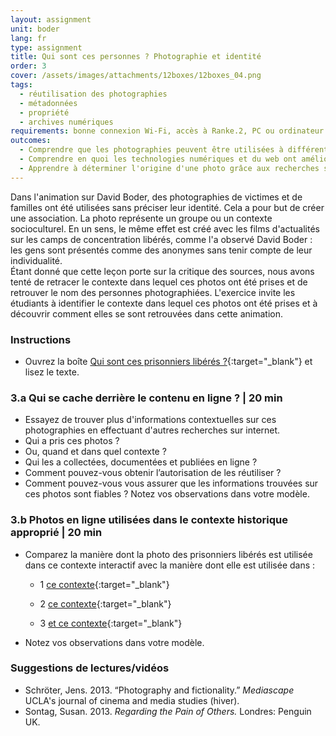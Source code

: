 ```yaml
---
layout: assignment
unit: boder
lang: fr
type: assignment
title: Qui sont ces personnes ? Photographie et identité
order: 3
cover: /assets/images/attachments/12boxes/12boxes_04.png
tags:
  - réutilisation des photographies
  - métadonnées
  - propriété
  - archives numériques
requirements: bonne connexion Wi-Fi, accès à Ranke.2, PC ou ordinateur portable, application installée sur le PC ou le portable permettant de visualiser des vidéos
outcomes:
  - Comprendre que les photographies peuvent être utilisées à différentes fins.
  - Comprendre en quoi les technologies numériques et du web ont amélioré la réutilisation des photographies.
  - Apprendre à déterminer l'origine d'une photo grâce aux recherches sur internet.
---
```


Dans l'animation sur David Boder, des photographies de victimes et de familles ont été utilisées sans préciser leur identité. Cela a pour but de créer une association. La photo représente un groupe ou un contexte socioculturel. En un sens, le même effet est créé avec les films d'actualités sur les camps de concentration libérés, comme l'a observé David Boder : les gens sont présentés comme des anonymes sans tenir compte de leur individualité.  
Étant donné que cette leçon porte sur la critique des sources, nous avons tenté de retracer le contexte dans lequel ces photos ont été prises et de retrouver le nom des personnes photographiées. L'exercice invite les étudiants à identifier le contexte dans lequel ces photos ont été prises et à découvrir comment elles se sont retrouvées dans cette animation.

<!-- more -->

<!-- briefing-student -->

### Instructions
<!-- section-contents -->

- Ouvrez la boîte [Qui sont ces prisonniers libérés ?](https://ranke2.uni.lu/klynt/fr/#Intro){:target="_blank"} et lisez le texte.


<!-- section -->

### 3.a  Qui se cache derrière le contenu en ligne ? | 20 min
<!-- section-contents -->

- Essayez de trouver plus d'informations contextuelles sur ces photographies en effectuant d'autres recherches sur internet.
- Qui a pris ces photos ?
- Ou, quand et dans quel contexte ?
- Qui les a collectées, documentées et publiées en ligne ?
- Comment pouvez-vous obtenir l’autorisation de les réutiliser ?
- Comment pouvez-vous vous assurer que les informations trouvées sur ces photos sont fiables ?
Notez vos observations dans votre modèle.


<!-- section -->

### 3.b  Photos en ligne utilisées dans le contexte historique approprié | 20 min
<!-- section-contents -->

- Comparez la manière dont la photo des prisonniers libérés est utilisée dans ce contexte interactif avec la manière dont elle est utilisée dans :

  - 1 [ce contexte](http://www1.northbrook28.net/~mrench/Period%209%20Jack%27s%20Group/Jobs.html){:target="_blank"}

  - 2 [ce contexte](https://encyclopedia.ushmm.org/content/en/photo/liberated-prisoners-at-ebensee){:target="_blank"}

  - 3 [et ce contexte](https://denisonmagazine.com/article/uncommon-ground-surviving-mauthausen/){:target="_blank"}


- Notez vos observations dans votre modèle.  

<!-- section -->

### Suggestions de lectures/vidéos
<!-- section-contents -->

- Schröter, Jens. 2013. “Photography and fictionality.” _Mediascape_ UCLA's journal of cinema and media studies (hiver).
- Sontag, Susan. 2013. _Regarding the Pain of Others._ Londres: Penguin UK.

<!-- briefing-teacher -->
